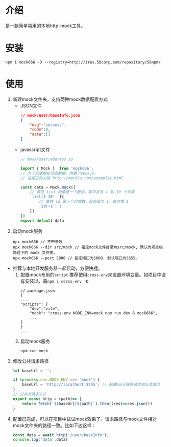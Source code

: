 # 介绍
是一款简单易用的本地http-mock工具。 
# 安装
```
npm i mock666 -D --registry=http://ires.58corp.com/repository/58npm/
```
# 使用
1. 新建mock文件夹，支持两种mock数据配置方式
    - JSON文件
        ```json
        // mock/user/baseInfo.json
        {
            "msg":"success",
            "code":0,
            "data":[]
        }
        ```
    - javascript文件
        ```javascript
        // mock/user/address.js
        
        import { Mock }  from 'mock666'; 
        // 为了方便模拟动态数据，内置了mockjs。
        // 这是它的文档 http://mockjs.com/examples.html

        const data = Mock.mock({
            // 属性 list 的值是一个数组，其中含有 1 到 10 个元素
            'list|1-10': [{
                // 属性 id 是一个自增数，起始值为 1，每次增 1
                'id|+1': 1
            }]
        })
        export default data
        ```
2. 启动mock服务
    ```shell
    npx mock666 // 不带参数
    npx mock666 --dir src/mock // 指定mock文件目录为src/mock, 默认为项目根路径下的 mock 文件夹。
    npx mock666 --port 5000 // 指定端口为5000, 默认端口为5555。
    ```
 - 推荐与本地开发服务器一起启动，方便快捷。
    1. 配置mock专用的`script`
    推荐使用`cross-env`来设置环境变量。如项目中没有安装过，需`npm i corss-env -D`
        ```
        // package.json
        {
        ...
        "scripts": {
            "dev":"vite",
            "mock": "cross-env NODE_ENV=mock npm run dev & mock666",
            ...
        }
        }
        ...
        ```
    2. 启动mock服务
        ```shell
        npm run mock
        ```
3. 修改公共请求路径
    ```javascript
    let baseUrl = '';

    if (process.env.NODE_ENV === 'mock') {
        baseUrl = 'http://localhost:5555'; // 配置mock服务请求地址及端口
    }
    // 公共的请求方法
    export const http = (path)=> {
        return fetch(`${baseUrl}${path}`).then((res)=>res.json())
    }
    
    ```
4. 配置已完成，可以在项目中试试mock效果了。请求路径与mock文件相对mock文件夹的路径一致。比如下边这样：
    ```javascript
   const data = await http('/user/baseInfo');
   console.log('data',data)
    ```